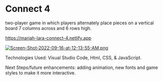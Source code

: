 # Connect 4

two-player game in which players alternately place pieces on a vertical board 7 columns across and 6 rows high.

https://mariah-lara-connect-4.netlify.app

[![Screen-Shot-2022-09-16-at-12-13-55-AM.png](https://i.postimg.cc/zBmBQfcS/Screen-Shot-2022-09-16-at-12-13-55-AM.png)](https://postimg.cc/SXrk2mqJ)

Technologies Used: Visual Studio Code, Html, CSS, & JavaScript. 

Next Steps/future enhancements: adding animation, new fonts and game styles to make it more interactive.
